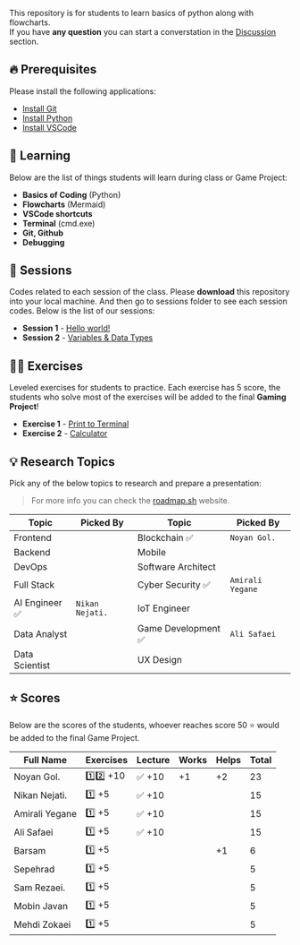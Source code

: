 This repository is for students to learn basics of python along with flowcharts.  
If you have **any question** you can start a converstation in the [Discussion](https://github.com/hayyaun/kids/discussions) section.

## 🔥 Prerequisites

Please install the following applications:

- [Install Git](https://git-scm.com/downloads)
- [Install Python](https://www.python.org/downloads/release/python-3130/)
- [Install VSCode](https://code.visualstudio.com/)

## 🧠 Learning

Below are the list of things students will learn during class or Game Project:

- **Basics of Coding** (Python)
- **Flowcharts** (Mermaid)
- **VSCode shortcuts**
- **Terminal** (cmd.exe)
- **Git, Github**
- **Debugging**

## 📒 Sessions

Codes related to each session of the class.
Please **download** this repository into your local machine.
And then go to sessions folder to see each session codes.
Below is the list of our sessions:

- **Session 1** - [Hello world!](/sessions/session-1.ipynb)
- **Session 2** - [Variables & Data Types](/sessions/session-2.ipynb)

## 🧑‍💻 Exercises

Leveled exercises for students to practice.
Each exercise has 5 score, the students who solve most of the exercises will be added to the final **Gaming Project**!

- **Exercise 1** - [Print to Terminal](/exercises/exercise-1.py)
- **Exercise 2** - [Calculator](/exercises/exercise-2.py)

## 💡 Research Topics

Pick any of the below topics to research and prepare a presentation:

> For more info you can check the [roadmap.sh](https://roadmap.sh) website.

| Topic          | Picked By       | Topic               | Picked By        |
| -------------- | --------------- | ------------------- | ---------------- |
| Frontend       |                 | Blockchain ✅       | `Noyan Gol.`     |
| Backend        |                 | Mobile              |                  |
| DevOps         |                 | Software Architect  |                  |
| Full Stack     |                 | Cyber Security ✅   | `Amirali Yegane` |
| AI Engineer ✅ | `Nikan Nejati.` | IoT Engineer        |                  |
| Data Analyst   |                 | Game Development ✅ | `Ali Safaei`     |
| Data Scientist |                 | UX Design           |                  |

## ⭐ Scores

Below are the scores of the students, whoever reaches score 50 ⭐ would be added to the final Game Project.

| Full Name      | Exercises | Lecture | Works | Helps | Total |
| -------------- | --------- | ------- | ----- | ----- | ----- |
| Noyan Gol.     | 1️⃣2️⃣ +10  | ✅ +10  | +1    | +2    | 23    |
| Nikan Nejati.  | 1️⃣ +5     | ✅ +10  |       |       | 15    |
| Amirali Yegane | 1️⃣ +5     | ✅ +10  |       |       | 15    |
| Ali Safaei     | 1️⃣ +5     | ✅ +10  |       |       | 15    |
| Barsam         | 1️⃣ +5     |         |       | +1    | 6     |
| Sepehrad       | 1️⃣ +5     |         |       |       | 5     |
| Sam Rezaei.    | 1️⃣ +5     |         |       |       | 5     |
| Mobin Javan    | 1️⃣ +5     |         |       |       | 5     |
| Mehdi Zokaei   | 1️⃣ +5     |         |       |       | 5     |
